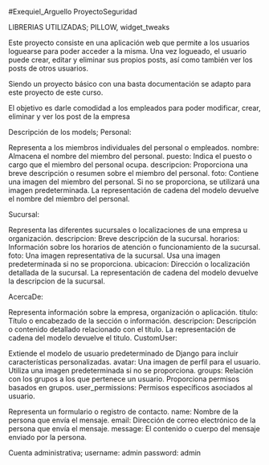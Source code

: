 ﻿#Exequiel_Arguello ProyectoSeguridad

LIBRERIAS UTILIZADAS;
PILLOW,
widget_tweaks



Este proyecto consiste en una aplicación web que permite a los usuarios  loguearse para poder acceder a la misma. Una vez logueado, el usuario puede crear, editar y eliminar sus propios posts, así como también ver los posts de otros usuarios.

Siendo un proyecto básico con una basta documentación se adapto para este proyecto de este curso.

El objetivo es darle comodidad a los empleados para poder modificar, crear, eliminar y ver los post de la empresa

Descripción de los models;
Personal:

Representa a los miembros individuales del personal o empleados.
nombre: Almacena el nombre del miembro del personal.
puesto: Indica el puesto o cargo que el miembro del personal ocupa.
descripcion: Proporciona una breve descripción o resumen sobre el miembro del personal.
foto: Contiene una imagen del miembro del personal. Si no se proporciona, se utilizará una imagen predeterminada.
La representación de cadena del modelo devuelve el nombre del miembro del personal.


Sucursal:

Representa las diferentes sucursales o localizaciones de una empresa u organización.
descripcion: Breve descripción de la sucursal.
horarios: Información sobre los horarios de atención o funcionamiento de la sucursal.
foto: Una imagen representativa de la sucursal. Usa una imagen predeterminada si no se proporciona.
ubicacion: Dirección o localización detallada de la sucursal.
La representación de cadena del modelo devuelve la descripcion de la sucursal.


AcercaDe:

Representa información sobre la empresa, organización o aplicación.
titulo: Título o encabezado de la sección o información.
descripcion: Descripción o contenido detallado relacionado con el título.
La representación de cadena del modelo devuelve el titulo.
CustomUser:

Extiende el modelo de usuario predeterminado de Django para incluir características personalizadas.
avatar: Una imagen de perfil para el usuario. Utiliza una imagen predeterminada si no se proporciona.
groups: Relación con los grupos a los que pertenece un usuario. Proporciona permisos basados en grupos.
user_permissions: Permisos específicos asociados al usuario.

Representa un formulario o registro de contacto.
name: Nombre de la persona que envía el mensaje.
email: Dirección de correo electrónico de la persona que envía el mensaje.
message: El contenido o cuerpo del mensaje enviado por la persona.


Cuenta administrativa;
username: admin
password: admin
